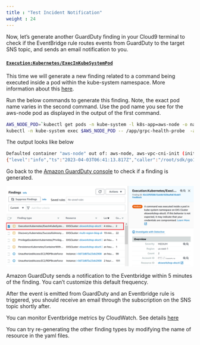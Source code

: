 ```yaml
---
title : "Test Incident Notification"
weight : 24
---
```


Now, let’s generate another GuardDuty finding in your Cloud9 terminal to check if the EventBridge rule routes events from GuardDuty to the target SNS topic, and sends an email notification to you.

#### [`Execution:Kubernetes/ExecInKubeSystemPod`](https://docs.aws.amazon.com/guardduty/latest/ug/guardduty_finding-types-kubernetes.html#execution-kubernetes-execinkubesystempod)


This time we will generate a new finding related to a command being executed inside a pod within the kube-system namespace. More information about this [here](https://docs.aws.amazon.com/guardduty/latest/ug/guardduty_finding-types-kubernetes.html#execution-kubernetes-execinkubesystempod).

Run the below commands to generate this finding. Note, the exact pod name varies in the second command. Use the pod name you see for the aws-node pod as displayed in the output of the first command.


```bash
AWS_NODE_POD=`kubectl get pods -n kube-system -l k8s-app=aws-node -o name | head -n 1`
kubectl -n kube-system exec $AWS_NODE_POD -- /app/grpc-health-probe  -addr=:50051
```

The output looks like below

```bash
Defaulted container "aws-node" out of: aws-node, aws-vpc-cni-init (init)
{"level":"info","ts":"2023-04-03T06:41:13.817Z","caller":"/root/sdk/go1.19.2/src/runtime/proc.go:250","msg":"status: SERVING"}
```

Go back to the [Amazon GuardDuty console](https://console.aws.amazon.com/guardduty/home) to check if a finding is generated.

![GDexecinkubepods](/static/images/detective-controls/GDexecinkubepods.png)


Amazon GuardDuty sends a notification to the Eventbridge within 5 minutes of the finding. You can’t customize this default frequency.

After the event is emitted from GuardDuty and an Eventbridge rule is triggered, you should receive an email through the subscription on the SNS topic shortly after.

You can monitor Eventbridge metrics by CloudWatch. See details [here](https://docs.aws.amazon.com/eventbridge/latest/userguide/eb-monitoring.html)

You can try re-generating the other finding types by modifying the name of resource in the yaml files.


